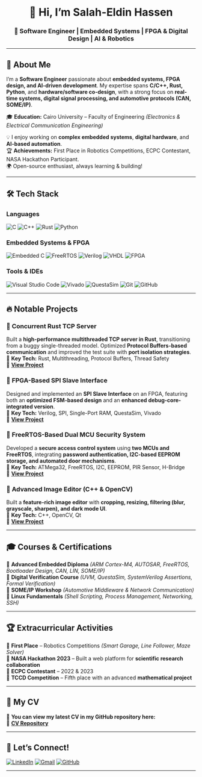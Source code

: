 <h1 align="center">👋 Hi, I’m Salah-Eldin Hassen</h1>  
<h3 align="center">🚀 Software Engineer | Embedded Systems | FPGA & Digital Design | AI & Robotics</h3>  

---

## 🚀 About Me  
I’m a **Software Engineer** passionate about **embedded systems, FPGA design, and AI-driven development**. My expertise spans **C/C++, Rust, Python**, and **hardware/software co-design**, with a strong focus on **real-time systems, digital signal processing, and automotive protocols (CAN, SOME/IP)**.  

🎓 **Education:** Cairo University – Faculty of Engineering *(Electronics & Electrical Communication Engineering)*  

💡 I enjoy working on **complex embedded systems**, **digital hardware**, and **AI-based automation**.  
🏆 **Achievements:** First Place in Robotics Competitions, ECPC Contestant, NASA Hackathon Participant.  
🌍 Open-source enthusiast, always learning & building!  

---

## 🛠️ Tech Stack  

### **Languages**  
![C](https://img.shields.io/badge/C-00599C?style=flat&logo=c&logoColor=white)  ![C++](https://img.shields.io/badge/C++-00599C?style=flat&logo=c%2B%2B&logoColor=white)  ![Rust](https://img.shields.io/badge/Rust-000000?style=flat&logo=rust&logoColor=white)  ![Python](https://img.shields.io/badge/Python-3776AB?style=flat&logo=python&logoColor=white)  

### **Embedded Systems & FPGA**  
![Embedded C](https://img.shields.io/badge/Embedded-C-00599C?style=flat&logo=c&logoColor=white)  ![FreeRTOS](https://img.shields.io/badge/FreeRTOS-0099CC?style=flat&logo=freertos&logoColor=white)  ![Verilog](https://img.shields.io/badge/Verilog-FE5000?style=flat)  ![VHDL](https://img.shields.io/badge/VHDL-8F4E8B?style=flat)  ![FPGA](https://img.shields.io/badge/FPGA-EB0028?style=flat&logo=xilinx&logoColor=white)  

### **Tools & IDEs**  
![Visual Studio Code](https://img.shields.io/badge/VS_Code-0078D4?style=flat&logo=visual-studio-code&logoColor=white)  ![Vivado](https://img.shields.io/badge/Vivado-FFB500?style=flat&logo=xilinx&logoColor=white)  ![QuestaSim](https://img.shields.io/badge/QuestaSim-1A5CFF?style=flat)  ![Git](https://img.shields.io/badge/Git-F05032?style=flat&logo=git&logoColor=white)  ![GitHub](https://img.shields.io/badge/GitHub-181717?style=flat&logo=github&logoColor=white)  

---

## 🔥 Notable Projects  

### 🔹 **Concurrent Rust TCP Server**  
Built a **high-performance multithreaded TCP server in Rust**, transitioning from a buggy single-threaded model. Optimized **Protocol Buffers-based communication** and improved the test suite with **port isolation strategies**.  
📌 **Key Tech:** Rust, Multithreading, Protocol Buffers, Thread Safety  
🔗 **[View Project](https://github.com/salah0eldin?tab=repositories)**  

### 🔹 **FPGA-Based SPI Slave Interface**  
Designed and implemented an **SPI Slave Interface** on an FPGA, featuring both an **optimized FSM-based design** and an **enhanced debug-core-integrated version**.  
📌 **Key Tech:** Verilog, SPI, Single-Port RAM, QuestaSim, Vivado  
🔗 **[View Project](https://github.com/salah0eldin?tab=repositories)**  

### 🔹 **FreeRTOS-Based Dual MCU Security System**  
Developed a **secure access control system** using **two MCUs and FreeRTOS**, integrating **password authentication, I2C-based EEPROM storage, and automated door mechanisms**.  
📌 **Key Tech:** ATMega32, FreeRTOS, I2C, EEPROM, PIR Sensor, H-Bridge  
🔗 **[View Project](https://github.com/salah0eldin?tab=repositories)**  

### 🔹 **Advanced Image Editor (C++ & OpenCV)**  
Built a **feature-rich image editor** with **cropping, resizing, filtering (blur, grayscale, sharpen), and dark mode UI**.  
📌 **Key Tech:** C++, OpenCV, Qt  
🔗 **[View Project](https://github.com/salah0eldin?tab=repositories)**  

---

## 🎓 Courses & Certifications  

📌 **Advanced Embedded Diploma** *(ARM Cortex-M4, AUTOSAR, FreeRTOS, Bootloader Design, CAN, LIN, SOME/IP)*  
📌 **Digital Verification Course** *(UVM, QuestaSim, SystemVerilog Assertions, Formal Verification)*  
📌 **SOME/IP Workshop** *(Automotive Middleware & Network Communication)*  
📌 **Linux Fundamentals** *(Shell Scripting, Process Management, Networking, SSH)*  

---

## 🏆 Extracurricular Activities  

🏅 **First Place** – Robotics Competitions *(Smart Garage, Line Follower, Maze Solver)*  
🏅 **NASA Hackathon 2023** – Built a web platform for **scientific research collaboration**  
🏅 **ECPC Contestant** – 2022 & 2023  
🏅 **TCCD Competition** – Fifth place with an advanced **mathematical project**  

---

## 📄 My CV  

📌 **You can view my latest CV in my GitHub repository here:**  
🔗 **[CV Repository](https://github.com/salah0eldin/cv)**  

---

## 📩 Let’s Connect!  

[![LinkedIn](https://img.shields.io/badge/LinkedIn-0A66C2?style=flat&logo=linkedin&logoColor=white)](https://www.linkedin.com/in/salah-eldin-hassen-5bba10250/)  [![Gmail](https://img.shields.io/badge/Gmail-D14836?style=flat&logo=gmail&logoColor=white)](mailto:salah1423161@gmail.com)  [![GitHub](https://img.shields.io/badge/GitHub-181717?style=flat&logo=github&logoColor=white)](https://github.com/salah0eldin)  

---


